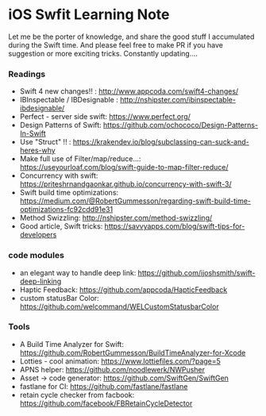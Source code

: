 # iOS Swfit Learning Note

Let me be the porter of knowledge, and share the good stuff I accumulated during the Swift time. And please feel free to make PR if you have suggestion or more exciting tricks. Constantly updating....

### Readings
- Swift 4 new changes!! : http://www.appcoda.com/swift4-changes/
- IBInspectable / IBDesignable : http://nshipster.com/ibinspectable-ibdesignable/
- Perfect - server side swift: https://www.perfect.org/
- Design Patterns of Swift: https://github.com/ochococo/Design-Patterns-In-Swift
- Use "Struct" !! : https://krakendev.io/blog/subclassing-can-suck-and-heres-why
- Make full use of Filter/map/reduce...: https://useyourloaf.com/blog/swift-guide-to-map-filter-reduce/
- Concurrency with swift: https://priteshrnandgaonkar.github.io/concurrency-with-swift-3/
- Swift build time optimizations: https://medium.com/@RobertGummesson/regarding-swift-build-time-optimizations-fc92cdd91e31
- Method Swizzling: http://nshipster.com/method-swizzling/
- Good article, Swift tricks: https://savvyapps.com/blog/swift-tips-for-developers

### code modules
- an elegant way to handle deep link: https://github.com/ijoshsmith/swift-deep-linking 
- Haptic Feedback: https://github.com/appcoda/HapticFeedback
- custom statusBar Color: https://github.com/welcommand/WELCustomStatusbarColor

### Tools
- A Build Time Analyzer for Swift:  https://github.com/RobertGummesson/BuildTimeAnalyzer-for-Xcode
- Lotties - cool animation: https://www.lottiefiles.com/?page=5
- APNS helper: https://github.com/noodlewerk/NWPusher
- Asset -> code generator: https://github.com/SwiftGen/SwiftGen
- fastlane for CI: https://github.com/fastlane/fastlane
- retain cycle checker from facbook: https://github.com/facebook/FBRetainCycleDetector

